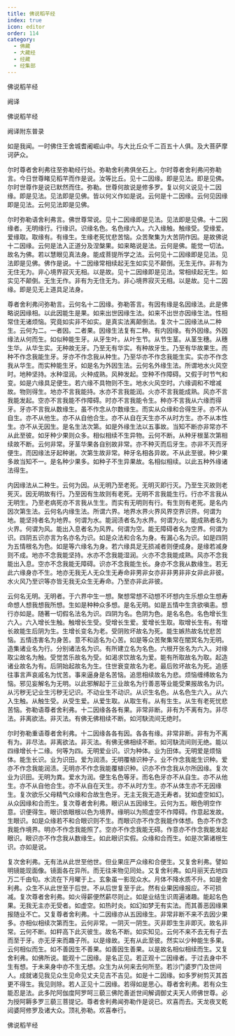```yaml
---
title: 佛说稻芉经
index: true
icon: editor
order: 114
category:
  - 佛藏
  - 大藏经
  - 经藏
  - 经集部
---
```


  佛说稻芉经  

阙译  

佛说稻芉经  

阙译附东普录  

如是我闻。一时佛住王舍城耆阇崛山中。与大比丘众千二百五十人俱。及大菩萨摩诃萨众。  

尔时尊者舍利弗往至弥勒经行处。弥勒舍利弗俱坐石上。尔时尊者舍利弗问弥勒言。今日世尊睹见稻芉而作是说。汝等比丘。见十二因缘。即是见法。即是见佛。尔时世尊作是说已默然而住。弥勒。世尊何故说是修多罗。复以何义说见十二因缘。即是见法。见法即是见佛。皆以何义作如是说。云何是十二因缘。云何见因缘即是见法。云何见法即是见佛。  

尔时弥勒语舍利弗言。佛世尊常说。见十二因缘即是见法。见法即是见佛。十二因缘者。无明缘行。行缘识。识缘名色。名色缘六入。六入缘触。触缘受。受缘爱。爱缘取。取缘有。有缘生。生缘老死忧悲苦恼。众苦聚集为大苦阴作因。是故佛说十二因缘。云何是法入正道分及涅槃果。如来略说是法。云何是佛。能觉一切法。故名为佛。若以慧眼见真法身。能成菩提所学之法。云何见十二因缘即是见法。见法即是见佛。佛作是说。十二因缘常相续起无生如实见不颠倒。无生无作。非有为无住无为。非心境界寂灭无相。以是故。见十二因缘即是见法。常相续起无生。如实见不颠倒。无生无作。非有为无住无为。非心境界寂灭无相。以是故。见十二因缘。即是见无上道具足法身。  

尊者舍利弗问弥勒言。云何名十二因缘。弥勒答言。有因有缘是名因缘法。此是佛略说因缘相。以此因能生是果。如来出世因缘生法。如来不出世亦因缘生法。性相常住无诸烦恼。究竟如实非不如实。是真实法离颠倒法。复次十二因缘法从二种生。云何为二。一者因。二者果。因缘生法复有二种。有内因缘。有外因缘。外因缘法从何而生。如似种能生牙。从牙生叶。从叶生节。从节生茎。从茎生穗。从穗生华。从华生实。无种故无牙。乃至无有华实。有种故牙生。乃至有华故果生。而种不作念我能生牙。牙亦不作念我从种生。乃至华亦不作念我能生实。实亦不作念我从华生。而实种能生牙。如是名为外因生法。云何名外缘生法。所谓地水火风空时。地种坚持。水种湿润。火种成熟。风种发起。空种不作障碍。又假于时节气和变。如是六缘具足便生。若六缘不具物则不生。地水火风空时。六缘调和不增减故。物则得生。地亦不言我能持。水亦不言我能润。火亦不言我能成熟。风亦不言我能发起。空亦不言我能不作障碍。时亦不言我能令生。种亦不言我从六缘而得牙。牙亦不言我从数缘生。虽不作念从尔数缘生。而实从众缘和合得生牙。亦不从自生。亦不从他生。亦不从自他合生。亦不从自在天生亦不从时方生。亦不从本性生。亦不从无因生。是名生法次第。如是外缘生法以五事故。当知不断亦非常亦不从此至彼。如牙种少果则众多。相似相续不生异物。云何不断。从种牙根茎次第相续故不断。云何非常。牙茎华果各自别故非常。亦不种灭而后牙生。亦非不灭而牙便生。而因缘法牙起种谢。次第生故非常。种牙名相各异故。不从此至彼。种少果多故当知不一。是名种少果多。如种子不生异果故。名相似相续。以此五种外缘诸法得生。  

内因缘法从二种生。云何为因。从无明乃至老死。无明灭即行灭。乃至生灭故则老死灭。因无明故有行。乃至因有生故则有老死。无明不言我能生行。行亦不言我从无明生。乃至老病死亦不言我从生生。而实有无明则有行。有生则有老死。是名内因次第生法。云何名内缘生法。所谓六界。地界水界火界风界空界识界。何谓为地。能坚持者名为地界。何谓为水。能润渍者名为水界。何谓为火。能成熟者名为火界。何谓为风。能出入息者名为风界。何谓为空。能无障碍者名为空界。何谓为识。四阴五识亦言为名亦名为识。如是众法和合名为身。有漏心名为识。如是四阴为五情根名为色。如是等六缘名为身。若六缘具足无损减者则便成身。是缘若减身则不成。地亦不念我能坚持。水亦不念我能湿润。火亦不念我能成熟。风亦不念我能出入息。空亦不念我能无障碍。识亦不念我能生长。身亦不念我从数缘生。若无此六缘身亦不生。地亦无我无人无众生无寿命非男非女亦非非男非非女非此非彼。水火风乃至识等亦皆无我无众生无寿命。乃至亦非此非彼。  

云何名无明。无明者。于六界中生一想。聚想常想不动想不坏想内生乐想众生想寿命想人想我想我所想。生如是种种众多想。是名无明。如是五情中生贪欲嗔恚。想行亦如是。随著一切假名法名为识。四阴为名。色阴为色。是名名色。名色增长生六入。六入增长生触。触增长生受。受增长生爱。爱增长生取。取增长生有。有增长故能生后阴为生。生增长变名为老。受阴败坏故名为死。能生嫉热故名忧悲苦恼。五情违害名为身苦。意不和适名为心苦。如是等众苦聚集常在闇冥名为无明。造集诸业名为行。分别诸法名为识。有所建立名为名色。六根开张名为六入。对缘取尘故名为触。受觉苦乐故名为受。如渴求饮故名为爱。能有所取故名为取。起造诸业故名为有。后阴始起故名为生。住世衰变故名为老。最后败坏故名为死。追感往事言声哀戚名为忧苦。事来逼身是名苦恼。追思相续故名为悲。烦恼缠缚故名为恼。邪见妄解名为无明。以此邪解起于三业故名为行善恶等业能受果报故名为识。从污秽无记业生污秽无记识。不动业生不动识。从识生名色。从名色生六入。从六入生触。从触生受。从受生爱。从爱生取。从取生有。从有生生。从生有老死忧悲苦恼。弥勒语尊者舍利弗。十二因缘各各有果。非常非断。非有为不离有为。非尽法。非离欲法。非灭法。有佛无佛相续不断。如河駃流间无绝时。  

尔时弥勒重语尊者舍利弗。十二因缘各各有因。各各有缘。非常非断。非有为不离有为。非尽法。非离欲法。非灭法。有佛无佛相续不断。如河駃流间则无绝。能以四缘增长十二缘。何等为四。无明爱业识。识为种体。业为田体。无明爱是烦恼体。能生长识。业为识田。爱为润渍。无明覆植识种子。业不作念我能生识种。爱亦不作念我能润渍。无明亦不作念我能覆植识种。识亦不作念我从尔所因缘。复次业为识田。无明为粪。爱水为润。便生名色等牙。而名色牙亦不从自生。亦不从他生。亦不从自他合生。亦不从自在天生。亦不从时方生。亦不从体生亦不无因缘生。复次欲乐父母精气众缘和合故生色牙。无主无我无造无寿者。犹如虚空如幻。从众因缘和合而生。复次尊者舍利弗。眼识从五因缘生。云何为五。眼色明空作意。识便得生。眼识依眼根以色为境界。缘明以为照虚空不作障碍。作意起发故。生眼识。如是众缘若不和合眼识则不生。而眼识亦不作念我能作体想。色亦不作念我能作境界。明亦不作念我能照了。空亦不作念我能无碍。作意亦不作念我能发起眼识。眼识亦不作念我从数缘生。如此眼识实假。众缘和合而生。如是次第诸根生识。亦如是说。  

复次舍利弗。无有法从此世至他世。但业果庄严众缘和合便生。又复舍利弗。譬如明镜能现面像。镜面各在异所。而无往来物见同处。又复舍利弗。如月丽天去地四万二千由旬。水流在下月曜于上。玄象虽一影现众水。月体不降水质不升。如是舍利弗。众生不从此世至于后世。不从后世复至于此。然有业果因缘报应。不可损减。复次尊者舍利弗。如火得薪便然薪尽则止。如是业结生识周遍诸趣。能起名色果。无我无主亦无受者。如虚空。如热时炎。如幻如梦无有实法。而其善恶因缘果报随业不亡。又复尊者舍利弗。十二因缘亦从五因缘生。非常非断不来不去因少果多。亦相似相续次第而生。云何非常。一阴灭一阴生。灭非即生生非即灭。故名非常。云何不断。如秤高下此灭彼生。故名不断。如实知见。云何不来不去无有子去而至于牙。亦无牙来而趣子所。以是缘故。无有从此至彼。然实以少种能生多果。云何相似而生。如不善因生不善果。如善因生善果。以是故名相似相续而生。又复舍利弗。如佛所说。能观十二因缘。是名正见。若正观十二因缘者。于过去身中不生有想。于未来身中亦不生无想。众生为从何来去何所至。若沙门婆罗门及世间人。成就诸见我见众生见命见丈夫见吉不吉见。如是十二因缘。如多罗树剪灭其首更不得生。我见则除。若人正见十二因缘。若得如是思心。尊者舍利弗。若有众生能忍是法。此多陀阿伽度阿罗呵三藐三佛陀善逝世间解调御丈夫天人师佛世尊。必为授阿耨多罗三藐三菩提记。尊者舍利弗闻弥勒作是说已。欢喜而去。天龙夜叉乾闼婆阿修罗及诸大众。顶礼弥勒。欢喜奉行。  

佛说稻芉经  
